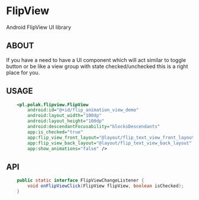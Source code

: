 FlipView
========
Android FlipView UI library

ABOUT
------

If you have a need to have a UI component which will act similar to toggle button or be like a view group with state checked/unchecked this is a right place for you.


USAGE
------

```xml
    <pl.polak.flipview.FlipView
        android:id="@+id/flip_animation_view_demo"
        android:layout_width="100dp"
        android:layout_height="100dp"
        android:descendantFocusability="blocksDescendants"
        app:is_checked="true"
        app:flip_view_front_layout="@layout/flip_text_view_front_layout"
        app:flip_view_back_layout="@layout/flip_text_view_back_layout"
        app:show_animations="false" />
```

API
------

```java
    public static interface FlipViewChangeListener {
        void onFlipViewClick(FlipView flipView, boolean isChecked);
    }
```


